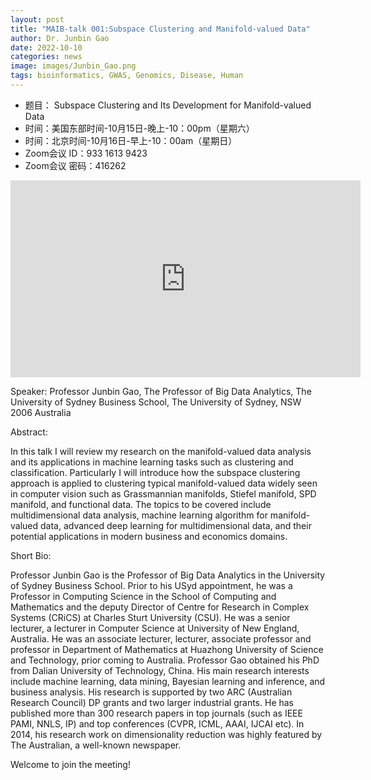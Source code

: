 ```yaml
---
layout: post
title: "MAIB-talk 001:Subspace Clustering and Manifold-valued Data"
author: Dr. Junbin Gao 
date: 2022-10-10
categories: news
image: images/Junbin_Gao.png
tags: bioinformatics, GWAS, Genomics, Disease, Human
---
```


- 题目： Subspace Clustering and Its Development for Manifold-valued Data
- 时间：美国东部时间-10月15日-晚上-10：00pm（星期六）
- 时间：北京时间-10月16日-早上-10：00am（星期日）
- Zoom会议 ID：933 1613 9423
- Zoom会议 密码：416262

<p align="center">
<iframe width="560" height="315" src="https://www.youtube.com/embed/pY42X2Y8DYU" title="YouTube video player" frameborder="0" allow="accelerometer; autoplay; clipboard-write; encrypted-media; gyroscope; picture-in-picture" allowfullscreen></iframe>
</p>

Speaker:  Professor Junbin Gao,  The Professor of Big Data Analytics, The University of Sydney Business School, The University of Sydney, NSW 2006 Australia

Abstract:

In this talk I will review my research on the manifold-valued data analysis and its applications in machine learning tasks such as clustering and classification. Particularly I will introduce how the subspace clustering approach is applied to clustering typical manifold-valued data widely seen in computer vision such as Grassmannian manifolds, Stiefel manifold,  SPD manifold, and functional data.  The topics to be covered include multidimensional data analysis, machine learning algorithm for manifold-valued data, advanced deep learning for multidimensional data, and their potential applications in modern business and economics domains.  

Short Bio:
 
Professor Junbin Gao is the Professor of Big Data Analytics in the University of Sydney Business School. Prior to his USyd appointment, he was a Professor in Computing Science in the School of Computing and Mathematics and the deputy Director of Centre for Research in Complex Systems (CRiCS) at Charles Sturt University (CSU). He was a senior lecturer, a lecturer in Computer Science at University of New England, Australia.   He was an associate lecturer, lecturer, associate professor and professor in Department of Mathematics at Huazhong University of Science and Technology, prior coming to Australia.  Professor Gao obtained his PhD from Dalian University of Technology, China.  His main research interests include machine learning, data mining, Bayesian learning and inference, and business analysis. His research is supported by two ARC (Australian Research Council) DP grants and two larger industrial grants. He has published more than 300 research papers in top journals (such as IEEE PAMI, NNLS, IP) and top conferences (CVPR, ICML, AAAI, IJCAI etc).  In 2014, his research work on dimensionality reduction was highly featured by The Australian, a well-known newspaper. 

Welcome to join the meeting!
